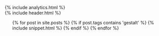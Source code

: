 ---
---
<html>
<head>
  <meta http-equiv="Content-Type" content="text/html; charset=utf-8"/>
  <link rel='stylesheet' href='/css/toc.css' type='text/css'/>
  {% include analytics.html %}
</head>
<body>

<div class='wrap'>
  {% include header.html %}
  <ul class='toc handwriting'>
    {% for post in site.posts %}
      {% if post.tags contains 'gestalt' %}
        {% include snippet.html %}
      {% endif %}
    {% endfor %}
  </ul>
</div>

</body>
</html>
